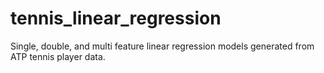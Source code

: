 # tennis_linear_regression
Single, double, and multi feature linear regression models generated from ATP tennis player data. 
